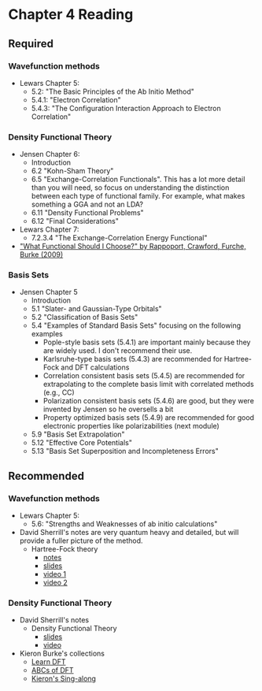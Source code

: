 # Chapter 4 Reading

## Required

### Wavefunction methods

- Lewars Chapter 5:
  - 5.2: "The Basic Principles of the Ab Initio Method"
  - 5.4.1: "Electron Correlation"
  - 5.4.3: "The Configuration Interaction Approach to Electron Correlation"
  
### Density Functional Theory

- Jensen Chapter 6:
  - Introduction
  - 6.2 "Kohn-Sham Theory"
  - 6.5 "Exchange-Correlation Functionals". This has a lot more detail than you will need, so focus on understanding the distinction between each type of functional family. For example, what makes something a GGA and not an LDA?
  - 6.11 "Density Functional Problems"
  - 6.12 "Final Considerations"
- Lewars Chapter 7:
  - 7.2.3.4 "The Exchange-Correlation Energy Functional"
- ["What Functional Should I Choose?" by Rappoport, Crawford, Furche, Burke (2009)](https://dft.uci.edu/pubs/RCFB08.pdf)
  
### Basis Sets

- Jensen Chapter 5
  - Introduction
  - 5.1 "Slater- and Gaussian-Type Orbitals"
  - 5.2 "Classification of Basis Sets"
  - 5.4 "Examples of Standard Basis Sets" focusing on the following examples
    - Pople-style basis sets (5.4.1) are important mainly because they are widely used. I don't recommend their use.
    - Karlsruhe-type basis sets (5.4.3) are recommended for Hartree-Fock and DFT calculations
    - Correlation consistent basis sets (5.4.5) are recommended for extrapolating to the complete basis limit with correlated methods (e.g., CC)
    - Polarization consistent basis sets (5.4.6) are good, but they were invented by Jensen so he oversells a bit
    - Property optimized basis sets (5.4.9) are recommended for good electronic properties like polarizabilities (next module)
  - 5.9 "Basis Set Extrapolation"
  - 5.12 "Effective Core Potentials"
  - 5.13 "Basis Set Superposition and Incompleteness Errors"
  
## Recommended

### Wavefunction methods

- Lewars Chapter 5:
  - 5.6: "Strengths and Weaknesses of ab initio calculations"
- David Sherrill's notes are very quantum heavy and detailed, but will provide a fuller picture of the method.
  - Hartree-Fock theory
    - [notes](http://vergil.chemistry.gatech.edu/notes/hf-intro/hf-intro.pdf)
    - [slides](http://vergil.chemistry.gatech.edu/courses/chem6485/pdf/Hartree-Fock-Intro.pdf)
    - [video 1](http://www.youtube.com/watch?v=6XFOF8-QkAM&feature=relmfu)
    - [video 2](http://www.youtube.com/watch?v=1jHkt1Qzv1A&feature=relmfu)
    
### Density Functional Theory

- David Sherrill's notes
  - Density Functional Theory
    - [slides](http://vergil.chemistry.gatech.edu/notes/dft-parrish-2010.pdf)
    - [video](http://www.youtube.com/watch?v=QGyfGCZT110)
- Kieron Burke's collections
  - [Learn DFT](https://dft.uci.edu/learnDFT.php)
  - [ABCs of DFT](https://dft.uci.edu/doc/g1.pdf)
  - [Kieron's Sing-along](https://www.youtube.com/watch?v=9kUSpd5F_44&t=1537s)